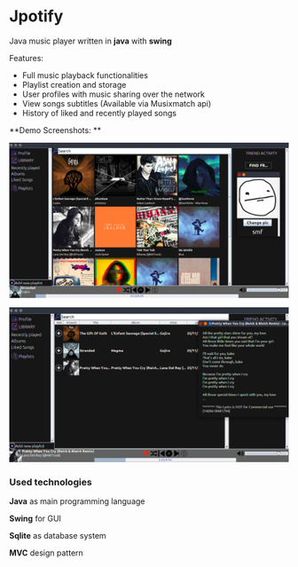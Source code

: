 # Jpotify

Java music player written in **java** with **swing**

Features: 

- Full music playback functionalities
- Playlist creation and storage
- User profiles with music sharing over the network
- View songs subtitles (Available via Musixmatch api)
- History of liked and recently played songs

**Demo Screenshots: **

![](https://github.com/smf8/Jpotify/blob/master/demo.png)

![](https://github.com/smf8/Jpotify/blob/master/demo-liked.png)



### Used technologies

**Java** as main programming language

**Swing** for GUI

**Sqlite** as database system

**MVC** design pattern
